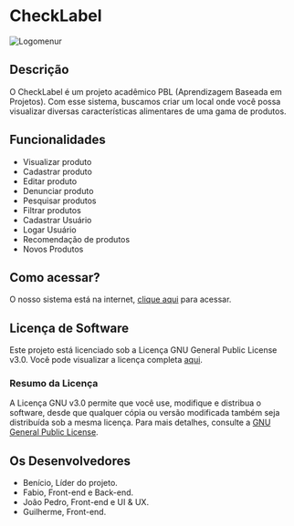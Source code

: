 # CheckLabel
![Logomenur](https://github.com/user-attachments/assets/5f71421f-c497-4f37-9463-76d125c95244)

## Descrição
O CheckLabel é um projeto acadêmico PBL (Aprendizagem Baseada em Projetos). Com esse sistema, buscamos criar um local onde você possa visualizar diversas características alimentares de uma gama de produtos.

## Funcionalidades
- Visualizar produto
- Cadastrar produto
- Editar produto
- Denunciar produto
- Pesquisar produtos
- Filtrar produtos
- Cadastrar Usuário
- Logar Usuário
- Recomendação de produtos
- Novos Produtos

## Como acessar?
O nosso sistema está na internet, [clique aqui](https://cheklabel2024.hubsapiens.com.br) para acessar.

## Licença de Software
Este projeto está licenciado sob a Licença GNU General Public License v3.0. Você pode visualizar a licença completa [aqui](https://www.gnu.org/licenses/gpl-3.0.html).

### Resumo da Licença
A Licença GNU v3.0 permite que você use, modifique e distribua o software, desde que qualquer cópia ou versão modificada também seja distribuída sob a mesma licença. Para mais detalhes, consulte a [GNU General Public License](https://www.gnu.org/licenses/gpl-3.0.html).

## Os Desenvolvedores
- Benício, Líder do projeto.
- Fabio, Front-end e Back-end.
- João Pedro, Front-end e UI & UX.
- Guilherme, Front-end.
